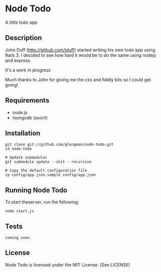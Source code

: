 Node Todo
===========

A little todo app


Description
---------------
John Duff (http://github.com/jduff) started writing his own todo app using Rails 3. 
I decided to see how hard it would be to do the same using nodejs and express.

It's a work in progress

Much thanks to John for giving me the css and fiddly bits so I could get going!


Requirements
-------------------

 * node.js 
 * mongodb (soon!)


Installation
--------------

    git clone git://github.com/glongman/node-todo.git
    cd node-todo

    # Update submodules
    git submodule update --init --recursive

    # Copy the default configuration file
    cp config/app.json.sample config/app.json


Running Node Todo
------------------------------

To start theserver, run the following:

    node start.js


Tests
--------

    coming soon.


License
-------

Node Todo is licensed under the MIT License. (See LICENSE)
